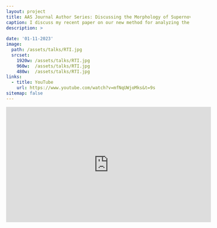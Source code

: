 ```yaml
---
layout: project
title: AAS Journal Author Series: Discussing the Morphology of Supernova Remnants
caption: I discuss my recent paper on our new method for analyzing the morphology of sueprnova remnants with AAS Journal Editor Frank Timmes.
description: >
    
date: '01-11-2023'
image: 
  path: /assets/talks/RTI.jpg
  srcset: 
    1920w: /assets/talks/RTI.jpg
    960w:  /assets/talks/RTI.jpg
    480w:  /assets/talks/RTI.jpg
links:
  - title: YouTube
    url: https://www.youtube.com/watch?v=mfNqUWjoMks&t=9s
sitemap: false
---
```

<!--authors-->
<iframe width="560" height="315" src="https://www.youtube.com/embed/mfNqUWjoMks" title="YouTube video player" frameborder="0" allow="accelerometer; clipboard-write; encrypted-media; gyroscope; picture-in-picture; web-share" allowfullscreen></iframe>
